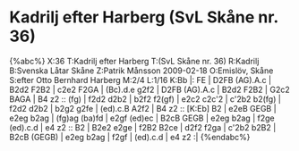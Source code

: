 # Kadrilj efter Harberg (SvL Skåne nr. 36)

{%abc%}
X:36
T:Kadrilj efter Harberg
T:(SvL Skåne nr. 36)
R:Kadrilj
B:Svenska Låtar Skåne
Z:Patrik Månsson 2009-02-18
O:Emislöv, Skåne
S:efter Otto Bernhard Harberg
M:2/4
L:1/16
K:Bb
|: FE | D2FB (AG).A.c | B2d2 F2B2 | c2e2 F2GA | (Bc).d.e g2f2 |
D2FB (AG).A.c | B2d2 F2B2 | G2c2 BAGA | B4 z2 :: (fg) | f2d2 d2b2 |
b2f2 f2(gf) | e2c2 c2c'2 | c'2b2 b2(fg) | f2d2 d2b2 | b2g2 g2fe |
(ed).c.B A2f2 | B4 z2 :: [K:Eb] B2 | e2eB GEGB | e2eg b2ag |
(fg)ag (ba)fd | e2gf (ed)ec | B2cB GEGB | e2eg b2ag |
f2ge (ed).c.d | e4 z2 :: B2 | B2e2 e2ge | f2B2 B2ce | d2f2 f2ga |
c'2b2 b2B2 | B2cB (GEGB) | e2eg b2ag | f2gf | (ed).c.d | e4 z2 :|
{%endabc%}
